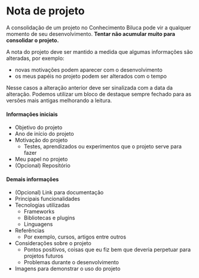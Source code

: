 # Nota de projeto

A consolidação de um projeto no Conhecimento Biluca pode vir a qualquer momento de seu desenvolvimento. **Tentar não acumular muito para consolidar o projeto.**

A nota do projeto deve ser mantido a medida que algumas informações são alteradas, por exemplo:

- novas motivações podem aparecer com o desenvolvimento
- os meus papéis no projeto podem ser alterados com o tempo

Nesse casos a alteração anterior deve ser sinalizada com a data da alteração. Podemos utilizar um bloco de destaque sempre fechado para as versões mais antigas melhorando a leitura.

#### Informações iniciais

- Objetivo do projeto
- Ano de início do projeto
- Motivação do projeto
    - Testes, aprendizados ou experimentos que o projeto serve para fazer
- Meu papel no projeto
- (Opcional) Repositório

#### Demais informações

- (Opcional) Link para documentação
- Principais funcionalidades
- Tecnologias utilizadas
	- Frameworks
	- Bibliotecas e plugins
	- Linguagens
- Referências
    - Por exemplo, cursos, artigos entre outros
- Considerações sobre o projeto
    - Pontos positivos, coisas que eu fiz bem que deveria perpetuar para projetos futuros
    - Problemas durante o desenvolvimento
- Imagens para demonstrar o uso do projeto